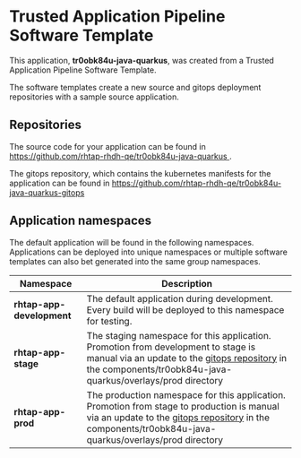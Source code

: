 # Trusted Application Pipeline Software Template

This application, **tr0obk84u-java-quarkus**, was created from a Trusted Application Pipeline Software Template.

The software templates create a new source and gitops deployment repositories with a sample source application. 

## Repositories

The source code for your application can be found in [https://github.com/rhtap-rhdh-qe/tr0obk84u-java-quarkus ](https://github.com/rhtap-rhdh-qe/tr0obk84u-java-quarkus ).
 
The gitops repository, which contains the kubernetes manifests for the application can be found in 
[https://github.com/rhtap-rhdh-qe/tr0obk84u-java-quarkus-gitops ](https://github.com/rhtap-rhdh-qe/tr0obk84u-java-quarkus-gitops ) 

## Application namespaces 

The default application will be found in the following namespaces. Applications can be deployed into unique namespaces or multiple software templates can also bet generated into the same group namespaces.  

|  Namespace   |  Description   |  
| -------- | -------- |   
| **rhtap-app-development** | The default application during development. Every build will be deployed to this namespace for testing. | 
| **rhtap-app-stage** | The staging namespace for this application. Promotion from development to stage is manual via an update to the [gitops repository](https://github.com/rhtap-rhdh-qe/tr0obk84u-java-quarkus-gitops ) in the components/tr0obk84u-java-quarkus/overlays/prod directory |  
| **rhtap-app-prod** | The production namespace for this application. Promotion from stage to production is manual via an update to the [gitops repository](https://github.com/rhtap-rhdh-qe/tr0obk84u-java-quarkus-gitops ) in the components/tr0obk84u-java-quarkus/overlays/prod directory | 